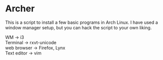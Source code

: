# Archer
This is a script to install a few basic programs in Arch Linux. I have used a window manager setup, but you can hack the script to your own liking. 

WM -> i3<br>
Terminal -> rxvt-unicode<br>
web browser -> Firefox, Lynx<br>
Text editor -> vim<br>
